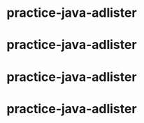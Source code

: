 # practice-java-adlister
# practice-java-adlister
# practice-java-adlister
# practice-java-adlister
